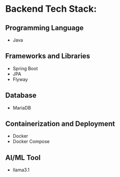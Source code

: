 # Backend Tech Stack: 
## Programming Language
- Java

## Frameworks and Libraries
- Spring Boot
- JPA
- Flyway

## Database
- MariaDB

## Containerization and Deployment
- Docker
- Docker Compose

## AI/ML Tool
- llama3.1
